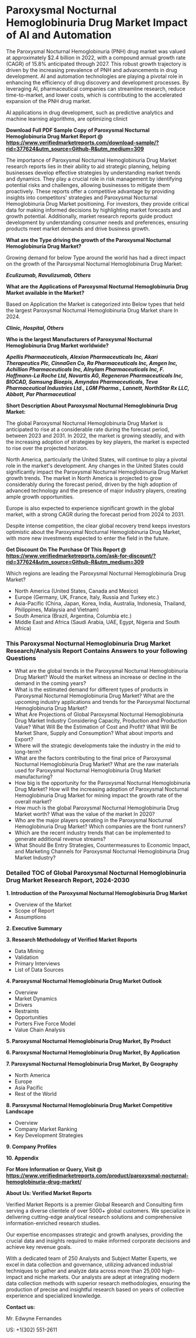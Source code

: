 <meta name="title" content="Global Paroxysmal Nocturnal Hemoglobinuria Drug Market Impact of AI and Automation"><meta name="description" content="The Paroxysmal Nocturnal Hemoglobinuria (PNH) drug market was valued at approximately $2.4 billion in 2022, with a compound annual growth rate (CAGR) of 15.8% anticipa"><meta name="title" content="Paroxysmal Nocturnal Hemoglobinuria Drug Market Size, Share, Scope, Trends, Growth, Opportunities, Analysis, Forecast"><h1>Paroxysmal Nocturnal Hemoglobinuria Drug Market Impact of AI and Automation</h1><p>The Paroxysmal Nocturnal Hemoglobinuria (PNH) drug market was valued at approximately $2.4 billion in 2022, with a compound annual growth rate (CAGR) of 15.8% anticipated through 2027. This robust growth trajectory is driven by the increasing prevalence of PNH and advancements in drug development. AI and automation technologies are playing a pivotal role in enhancing the efficiency of drug discovery and development processes. By leveraging AI, pharmaceutical companies can streamline research, reduce time-to-market, and lower costs, which is contributing to the accelerated expansion of the PNH drug market.</p><p>AI applications in drug development, such as predictive analytics and machine learning algorithms, are optimizing clinict</p><p id="" class=""><strong>Download Full PDF Sample Copy of Paroxysmal Nocturnal Hemoglobinuria Drug Market Report @ <a href="https://www.verifiedmarketreports.com/download-sample/?rid=377624&utm_source=Github-R&utm_medium=309" target="_blank">https://www.verifiedmarketreports.com/download-sample/?rid=377624&utm_source=Github-R&utm_medium=309</a></strong></p><p>The importance of&nbsp;Paroxysmal Nocturnal Hemoglobinuria Drug Market research reports lies in their ability to aid strategic planning, helping businesses develop effective strategies by understanding market trends and dynamics. They play a crucial role in risk management by identifying potential risks and challenges, allowing businesses to mitigate them proactively. These reports offer a competitive advantage by providing insights into competitors' strategies and Paroxysmal Nocturnal Hemoglobinuria Drug Market positioning. For investors, they provide critical data for making informed decisions by highlighting market forecasts and growth potential. Additionally, market research reports guide product development by understanding consumer needs and preferences, ensuring products meet market demands and drive business growth.</p><p><strong>What are the&nbsp;Type driving the growth of the Paroxysmal Nocturnal Hemoglobinuria Drug Market?</strong></p><p id="" class="">Growing demand for below Type around the world has had a direct impact on the growth of the Paroxysmal Nocturnal Hemoglobinuria Drug Market:</p><em><strong>Eculizumab, Ravulizumab, Others</strong></em></p><strong>What are the&nbsp;Applications&nbsp;of Paroxysmal Nocturnal Hemoglobinuria Drug Market available in the Market?</strong></p><p id="" class="">Based on Application the Market is categorized into Below types that held the largest Paroxysmal Nocturnal Hemoglobinuria Drug Market share In 2024.</p><em><strong>Clinic, Hospital, Others</strong></em></p><strong>Who is the largest Manufacturers of Paroxysmal Nocturnal Hemoglobinuria Drug Market worldwide?</strong></p><p><em><strong>Apellis Pharmaceuticals, Alexion Pharmaceuticals Inc, Akari Therapeutics Plc, CinnaGen Co, Ra Pharmaceuticals Inc, Amgen Inc, Achillion Pharmaceuticals Inc, Alnylam Pharmaceuticals Inc, F. Hoffmann-La Roche Ltd, Novartis AG, Regeneron Pharmaceuticals Inc, BIOCAD, Samsung Bioepis, Amyndas Pharmaceuticals, Teva Pharmaceutical Industries Ltd., LGM Pharma., Lannett, NorthStar Rx LLC, Abbott, Par Pharmaceutical</strong></em></p><p id="" class=""><strong>Short Description About Paroxysmal Nocturnal Hemoglobinuria Drug Market:</strong></p><p>The global Paroxysmal Nocturnal Hemoglobinuria Drug Market is anticipated to rise at a considerable rate during the forecast period, between 2023 and 2031. In 2022, the market is growing steadily, and with the increasing adoption of strategies by key players, the market is expected to rise over the projected horizon.</p><p>North America, particularly the United States, will continue to play a pivotal role in the market's development. Any changes in the United States could significantly impact the Paroxysmal Nocturnal Hemoglobinuria Drug Market growth trends. The market in North America is projected to grow considerably during the forecast period, driven by the high adoption of advanced technology and the presence of major industry players, creating ample growth opportunities.</p><p>Europe is also expected to experience significant growth in the global market, with a strong CAGR during the forecast period from 2024 to 2031.</p><p>Despite intense competition, the clear global recovery trend keeps investors optimistic about the Paroxysmal Nocturnal Hemoglobinuria Drug Market, with more new investments expected to enter the field in the future.</p><p id="" class=""><strong>Get Discount On The Purchase Of This Report @ <a href="https://www.verifiedmarketreports.com/ask-for-discount/?rid=377624&utm_source=Github-R&utm_medium=309" target="_blank">https://www.verifiedmarketreports.com/ask-for-discount/?rid=377624&utm_source=Github-R&utm_medium=309</a></strong></p>Which regions are leading the Paroxysmal Nocturnal Hemoglobinuria Drug Market?</p><ul><li>North America (United States, Canada and Mexico)</li><li>Europe (Germany, UK, France, Italy, Russia and Turkey etc.)</li><li>Asia-Pacific (China, Japan, Korea, India, Australia, Indonesia, Thailand, Philippines, Malaysia and Vietnam)</li><li>South America (Brazil, Argentina, Columbia etc.)</li><li>Middle East and Africa (Saudi Arabia, UAE, Egypt, Nigeria and South Africa)</li></ul><h3 id="" class="">This Paroxysmal Nocturnal Hemoglobinuria Drug Market Research/Analysis Report Contains Answers to your following Questions</h3><ul><li>What are the global trends in the Paroxysmal Nocturnal Hemoglobinuria Drug Market? Would the market witness an increase or decline in the demand in the coming years?</li><li>What is the estimated demand for different types of products in Paroxysmal Nocturnal Hemoglobinuria Drug Market? What are the upcoming industry applications and trends for the Paroxysmal Nocturnal Hemoglobinuria Drug Market?</li><li>What Are Projections of Global Paroxysmal Nocturnal Hemoglobinuria Drug Market Industry Considering Capacity, Production and Production Value? What Will Be the Estimation of Cost and Profit? What Will Be Market Share, Supply and Consumption? What about imports and Export?</li><li>Where will the strategic developments take the industry in the mid to long-term?</li><li>What are the factors contributing to the final price of Paroxysmal Nocturnal Hemoglobinuria Drug Market? What are the raw materials used for Paroxysmal Nocturnal Hemoglobinuria Drug Market manufacturing?</li><li>How big is the opportunity for the Paroxysmal Nocturnal Hemoglobinuria Drug Market? How will the increasing adoption of Paroxysmal Nocturnal Hemoglobinuria Drug Market for mining impact the growth rate of the overall market?</li><li>How much is the global Paroxysmal Nocturnal Hemoglobinuria Drug Market worth? What was the value of the market In 2020?</li><li>Who are the major players operating in the Paroxysmal Nocturnal Hemoglobinuria Drug Market? Which companies are the front runners?</li><li>Which are the recent industry trends that can be implemented to generate additional revenue streams?</li><li>What Should Be Entry Strategies, Countermeasures to Economic Impact, and Marketing Channels for Paroxysmal Nocturnal Hemoglobinuria Drug Market Industry?</li></ul><h3 id="" class="">Detailed TOC of Global Paroxysmal Nocturnal Hemoglobinuria Drug Market Research Report, 2024-2030</h3><p id="" class=""><strong>1. Introduction of the Paroxysmal Nocturnal Hemoglobinuria Drug Market</strong></p><ul><li>Overview of the Market</li><li>Scope of Report</li><li>Assumptions</li></ul><p id="" class=""><strong>2. Executive Summary</strong></p><p id="" class=""><strong>3. Research Methodology of Verified Market Reports</strong></p><ul><li>Data Mining</li><li>Validation</li><li>Primary Interviews</li><li>List of Data Sources</li></ul><p id="" class=""><strong>4. Paroxysmal Nocturnal Hemoglobinuria Drug Market Outlook</strong></p><ul><li>Overview</li><li>Market Dynamics</li><li>Drivers</li><li>Restraints</li><li>Opportunities</li><li>Porters Five Force Model</li><li>Value Chain Analysis</li></ul><p id="" class=""><strong>5. Paroxysmal Nocturnal Hemoglobinuria Drug Market, By Product</strong></p><p id="" class=""><strong>6. Paroxysmal Nocturnal Hemoglobinuria Drug Market, By Application</strong></p><p id="" class=""><strong>7. Paroxysmal Nocturnal Hemoglobinuria Drug Market, By Geography</strong></p><ul><li>North America</li><li>Europe</li><li>Asia Pacific</li><li>Rest of the World</li></ul><p id="" class=""><strong>8. Paroxysmal Nocturnal Hemoglobinuria Drug Market Competitive Landscape</strong></p><ul><li>Overview</li><li>Company Market Ranking</li><li>Key Development Strategies</li></ul><p id="" class=""><strong>9. Company Profiles</strong></p><p id="" class=""><strong>10. Appendix</strong></p><p id="" class=""><strong>For More Information or Query, Visit @ <a href="https://www.verifiedmarketreports.com/product/paroxysmal-nocturnal-hemoglobinuria-drug-market/" target="_blank">https://www.verifiedmarketreports.com/product/paroxysmal-nocturnal-hemoglobinuria-drug-market/</a></strong></p><p id="" class=""><strong>About Us: Verified Market Reports</strong></p><p id="" class="">Verified Market Reports is a premier Global Research and Consulting firm serving a diverse clientele of over 5000+ global customers. We specialize in delivering cutting-edge analytical research solutions and comprehensive information-enriched research studies.</p><p id="" class="">Our expertise encompasses strategic and growth analyses, providing the crucial data and insights required to make informed corporate decisions and achieve key revenue goals.</p><p id="" class="">With a dedicated team of 250 Analysts and Subject Matter Experts, we excel in data collection and governance, utilizing advanced industrial techniques to gather and analyze data across more than 25,000 high-impact and niche markets. Our analysts are adept at integrating modern data collection methods with superior research methodologies, ensuring the production of precise and insightful research based on years of collective experience and specialized knowledge.</p><p id="" class=""><strong>Contact us:</strong></p><p id="" class="">Mr. Edwyne Fernandes</p><p id="" class="">US: +1(302) 551-2611</p>